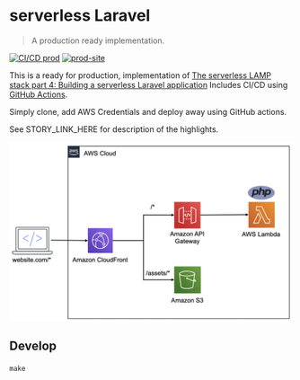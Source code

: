 #  serverless Laravel
> A production ready implementation.
 
[![CI/CD prod][cd_prod_badge]][cd_prod]
[![prod-site][prod_site_badge]][prod_site]

This is a ready for production, implementation of [The serverless LAMP stack part 4: Building a serverless Laravel application](https://aws.amazon.com/blogs/compute/the-serverless-lamp-stack-part-4-building-a-serverless-laravel-application/) Includes CI/CD using [GitHub Actions][ci_cd].

Simply clone, add AWS Credentials and deploy away using GitHub actions.

See STORY_LINK_HERE for description of the highlights.

![alt text][infrastructure]

## Develop
`make`

[bref]: https://bref.sh/
[ci_cd]: https://github.com/rdok/serverless-laravel/actions
[cd_prod_badge]: https://github.com/rdok/serverless-laravel/actions/workflows/deploy.yml/badge.svg?event=workflow_dispatch
[cd_prod]: https://github.com/rdok/serverless-laravel/actions/workflows/deploy.yml
[prod_site_badge]: https://img.shields.io/badge/prod-grey?style=flat-square&logo=heroku
[prod_site]: https://serverless-laravel-local.rdok.co.uk/
[infrastructure]: ./infrastructure.png
